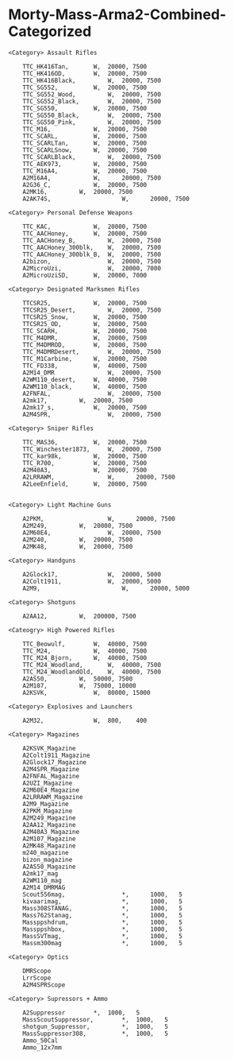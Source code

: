 # Morty-Mass-Arma2-Combined-Categorized

    <Category> Assault Rifles
    
        TTC_HK416Tan, 		W, 	20000, 7500
	    TTC_HK416OD, 		W, 	20000, 7500
	    TTC_HK416Black, 		W, 	20000, 7500
        TTC_SG552, 			W, 	20000, 7500
	    TTC_SG552_Wood, 		W, 	20000, 7500
	    TTC_SG552_Black, 		W, 	20000, 7500
  	    TTC_SG550, 			W, 	20000, 7500
  	    TTC_SG550_Black, 		W, 	20000, 7500
  	    TTC_SG550_Pink, 		W, 	20000, 7500
  	    TTC_M16, 			W, 	20000, 7500
  	    TTC_SCARL, 			W, 	20000, 7500
  	    TTC_SCARLTan, 		W, 	20000, 7500
  	    TTC_SCARLSnow, 		W, 	20000, 7500
  	    TTC_SCARLBlack, 		W, 	20000, 7500
        TTC_AEK973, 		W, 	20000, 7500
        TTC_M16A4, 			W, 	20000, 7500
        A2M16A4,			W,      20000, 7500
        A2G36_C,			W,	20000, 7500
        A2MK16,			W,	20000, 7500
	    A2AK74S,                    W,      20000, 7500
	
    <Category> Personal Defense Weapons
    
        TTC_KAC, 			W, 	20000, 7500
	    TTC_AACHoney, 		W, 	20000, 7500
	    TTC_AACHoney_B, 		W, 	20000, 7500
	    TTC_AACHoney_300blk, 	W, 	20000, 7500
	    TTC_AACHoney_300blk_B, 	W, 	20000, 7500
        A2bizon,		        W,	20000, 7500
	    A2MicroUzi,		        W,	20000, 7000
	    A2MicroUziSD,		W,	20000, 7000
   
    <Category> Designated Marksmen Rifles
    
        TTCSR25, 			W, 	20000, 7500
	    TTCSR25_Desert, 		W, 	20000, 7500
	    TTCSR25_Snow, 		W, 	20000, 7500
	    TTCSR25_OD, 		W, 	20000, 7500
        TTC_SCARH, 			W, 	20000, 7500
        TTC_M4DMR, 			W, 	20000, 7500
	    TTC_M4DMROD, 		W, 	20000, 7500
	    TTC_M4DMRDesert, 		W, 	20000, 7500
	    TTC_M1Carbine, 		W, 	20000, 7500
	    TTC_FD338, 			W, 	40000, 7500
	    A2M14_DMR         		W, 	20000, 7500
	    A2WM110_desert,		W,	40000, 7500
	    A2WM110_black,		W,	40000, 7500
	    A2FNFAL,		        W,	20000, 7500
	    A2mk17,			W,	20000, 7500
	    A2mk17_s,			W,	20000, 7500
	    A2M4SPR,		        W,	20000, 7500
      
    <Category> Sniper Rifles
    
        TTC_MAS36, 			W, 	20000, 7500
	    TTC_Winchester1873, 	W, 	20000, 7500
	    TTC_kar98k, 		W, 	20000, 7500
	    TTC_R700, 			W, 	20000, 7500
	    A2M40A3,			W,	20000, 7500
	    A2LRRAWM,           	W,      20000, 7500
	    A2LeeEnfield,		W,	20000, 7500
	    
      
    <Category> Light Machine Guns
    
        A2PKM,              	W,      20000, 7500
	    A2M249,		   	W,	20000, 7500
	    A2M60E4,		        W,	20000, 7500
	    A2M240,			W,	20000, 7500
	    A2MK48,			W,	20000, 7500
		
    <Category> Handguns
    
        A2Glock17,		    	W,	20000, 5000
	    A2Colt1911,		    	W,	20000, 5000
	    A2M9,                       W,      20000, 5000
	 
    <Category> Shotguns
    
        A2AA12,			W,	200000, 7500

    <Cateogry> High Powered Rifles
    	
	    TTC_Beowulf, 		W, 	40000, 7500
	    TTC_M24, 			W, 	40000, 7500
	    TTC_M24_Bjorn, 		W, 	40000, 7500
	    TTC_M24_Woodland, 		W, 	40000, 7500
	    TTC_M24_WoodlandOld, 	W, 	40000, 7500
	    A2AS50,			W,	50000, 7500
	    A2M107,			W,	75000, 10000
	    A2KSVK,		    	W,	80000, 15000

    <Category> Explosives and Launchers
    
        A2M32,		    	W,	800,	400
	
    <Category> Magazines
    
        A2KSVK_Magazine
        A2Colt1911_Magazine
        A2Glock17_Magazine
        A2M4SPR_Magazine
        A2FNFAL_Magazine
        A2UZI_Magazine
        A2M60E4_Magazine
        A2LRRAWM_Magazine
        A2M9_Magazine
        A2PKM_Magazine
        A2M249_Magazine
        A2AA12_Magazine
        A2M40A3_Magazine
        A2M107_Magazine
        A2MK48_Magazine
        m240_magazine
        bizon_magazine
        A2AS50_Magazine
        A2mk17_mag
        A2WM110_mag
        A2M14_DMRMAG
	    Scout556mag,				*,		1000,	5	
	    kivaarimag,					*,		1000,	5	
	    Mass308STANAG,				*,		1000,	5	
	    Mass762Stanag,				*,		1000,	5	
	    Massppshdrum,				*,		1000,	5	
	    Massppshbox,				*,		1000,	5	
	    MassSVTmag,					*,		1000,	5	
	    Massm300mag					*,		1000,	5

    <Category> Optics
      
        DMRScope
        LrrScope
        A2M4SPRScope
      
    <Category> Supressors + Ammo
      
        A2Suppressor 		*,	1000,	5
	    MassScoutSuppressor,        *,	1000,	5	
	    shotgun_Suppressor,	        *,	1000,	5	
	    MassSuppressor308,	        *,	1000,	5
        Ammo_50Cal   		
        Ammo_12x7mm	        
